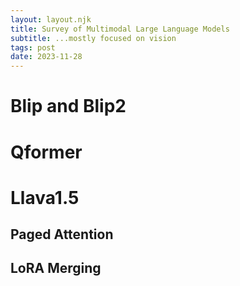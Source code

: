 ```yaml
---
layout: layout.njk
title: Survey of Multimodal Large Language Models
subtitle: ...mostly focused on vision
tags: post
date: 2023-11-28
---
```


# Blip and Blip2

# Qformer

# Llava1.5

## Paged Attention

## LoRA Merging

##